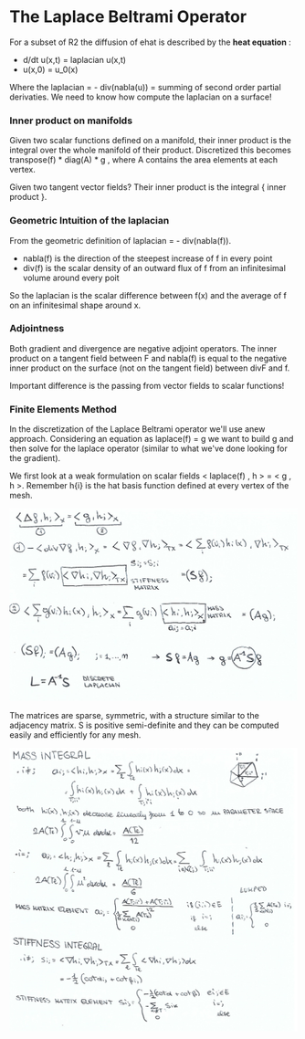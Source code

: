 # The Laplace Beltrami Operator

For a subset of R2 the diffusion of ehat is described by the **heat equation** : 
- d/dt u(x,t) = laplacian u(x,t)
- u(x,0) = u_0(x)

Where the laplacian = - div(nabla(u)) = summing of second order partial derivaties.
We need to know how compute the laplacian on a surface!

### Inner product on manifolds

Given two scalar functions defined on a manifold, their inner product is the integral over the whole manifold of their product. Discretized this becomes transpose(f) * diag(A) * g , where A contains the area elements at each vertex.

Given two tangent vector fields? Their inner product is the integral { inner product }.

### Geometric Intuition of the laplacian

From the geometric definition of laplacian = - div(nabla(f)).

- nabla(f) is the direction of the steepest increase of f in every point
- div(f) is the scalar density of an outward flux of f from an infinitesimal volume around every poit

So the laplacian is the scalar difference between f(x) and the average of f on an infinitesimal shape around x. 

### Adjointness

Both gradient and divergence are negative adjoint operators. The inner product on a tangent field between F and nabla(f) is equal to the negative inner product on the surface (not on the tangent field) between divF and f. 

Important difference is the passing from vector fields to scalar functions!

### Finite Elements Method

In the discretization of the Laplace Beltrami operator we'll use  anew approach. Considering an equation as laplace(f) = g we want to build g and then solve for the laplace operator (similar to what we've done looking for the gradient).

We first look at a weak formulation on scalar fields < laplace(f) , h > = < g , h >. Remember h{i} is the hat basis function defined at every vertex of the mesh. 

<img src='https://github.com/theroggio/Fundamentals-of-Graphics/blob/master/scan/laplaciandiscrete.jpg'/>

The matrices are sparse, symmetric, with a structure similar to the adjacency matrix. S is positive semi-definite and they can be computed easily and efficiently for any mesh.

<img src='https://github.com/theroggio/Fundamentals-of-Graphics/blob/master/scan/massandstiffness.jpg'/>


